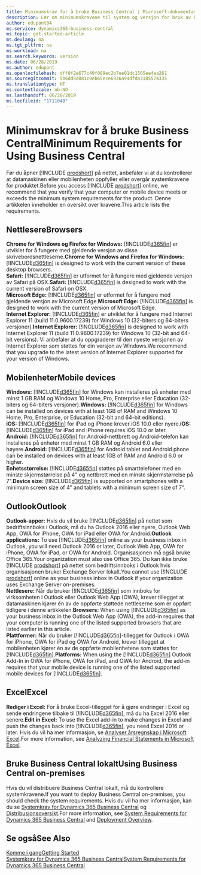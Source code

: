 ```yaml
---
title: Minimumskrav for å bruke Business Central | Microsoft-dokumentasjon
description: Lær om minimumskravene til system og versjon for bruk av Business Central på nettet.
author: edupont04
ms.service: dynamics365-business-central
ms.topic: get-started-article
ms.devlang: na
ms.tgt_pltfrm: na
ms.workload: na
ms.search.keywords: version
ms.date: 06/28/2019
ms.author: edupont
ms.openlocfilehash: dff8f2e677c49f089ec2b7ee01dc1565ee4aa261
ms.sourcegitcommit: 5b6dd8d881c0eb65ece6936a94dfda3185574335
ms.translationtype: HT
ms.contentlocale: nb-NO
ms.lasthandoff: 06/28/2019
ms.locfileid: "1711040"
---
```

# <a name="minimum-requirements-for-using-business-central"></a><span data-ttu-id="70074-103">Minimumskrav for å bruke Business Central</span><span class="sxs-lookup"><span data-stu-id="70074-103">Minimum Requirements for Using Business Central</span></span>
<span data-ttu-id="70074-104">Før du åpner [!INCLUDE [prodshort](includes/prodshort.md)] på nettet, anbefaler vi at du kontrollerer at datamaskinen eller mobilenheten oppfyller eller overgår systemkravene for produktet.</span><span class="sxs-lookup"><span data-stu-id="70074-104">Before you access [!INCLUDE [prodshort](includes/prodshort.md)] online, we recommend that you verify that your computer or mobile device meets or exceeds the minimum system requirements for the product.</span></span> <span data-ttu-id="70074-105">Denne artikkelen inneholder en oversikt over kravene.</span><span class="sxs-lookup"><span data-stu-id="70074-105">This article lists the requirements.</span></span>  

## <a name="browsers"></a><span data-ttu-id="70074-106">Nettlesere</span><span class="sxs-lookup"><span data-stu-id="70074-106">Browsers</span></span>
<span data-ttu-id="70074-107">**Chrome for Windows og Firefox for Windows:** [!INCLUDE[d365fin](includes/d365fin_md.md)] er utviklet for å fungere med gjeldende versjon av disse skrivebordsnettleserne.</span><span class="sxs-lookup"><span data-stu-id="70074-107">**Chrome for Windows and Firefox for Windows:** [!INCLUDE[d365fin](includes/d365fin_md.md)] is designed to work with the current version of these desktop browsers.</span></span>  
<span data-ttu-id="70074-108">**Safari:** [!INCLUDE[d365fin](includes/d365fin_md.md)] er utformet for å fungere med gjeldende versjon av Safari på OSX.</span><span class="sxs-lookup"><span data-stu-id="70074-108">**Safari:** [!INCLUDE[d365fin](includes/d365fin_md.md)] is designed to work with the current version of Safari on OSX.</span></span>  
<span data-ttu-id="70074-109">**Microsoft Edge:** [!INCLUDE[d365fin](includes/d365fin_md.md)] er utformet for å fungere med gjeldende versjon av Microsoft Edge.</span><span class="sxs-lookup"><span data-stu-id="70074-109">**Microsoft Edge:** [!INCLUDE[d365fin](includes/d365fin_md.md)] is designed to work with the current version of Microsoft Edge.</span></span>  
<span data-ttu-id="70074-110">**Internet Explorer:** [!INCLUDE[d365fin](includes/d365fin_md.md)] er utviklet for å fungere med Internet Explorer 11 (build 11.0.9600.17239) for Windows 10 (32-biters og 64-biters versjoner).</span><span class="sxs-lookup"><span data-stu-id="70074-110">**Internet Explorer:** [!INCLUDE[d365fin](includes/d365fin_md.md)] is designed to work with Internet Explorer 11 (build 11.0.9600.17239) for Windows 10 (32-bit and 64-bit versions).</span></span> <span data-ttu-id="70074-111">Vi anbefaler at du oppgraderer til den nyeste versjonen av Internet Explorer som støttes for din versjon av Windows.</span><span class="sxs-lookup"><span data-stu-id="70074-111">We recommend that you upgrade to the latest version of Internet Explorer supported for your version of Windows.</span></span>  

## <a name="mobile-devices"></a><span data-ttu-id="70074-112">Mobilenheter</span><span class="sxs-lookup"><span data-stu-id="70074-112">Mobile devices</span></span>
<span data-ttu-id="70074-113">**Windows:** [!INCLUDE[d365fin](includes/d365fin_md.md)] for Windows kan installeres på enheter med minst 1 GB RAM og Windows 10 Home, Pro, Enterprise eller Education (32-biters og 64-biters versjoner).</span><span class="sxs-lookup"><span data-stu-id="70074-113">**Windows:** [!INCLUDE[d365fin](includes/d365fin_md.md)] for Windows can be installed on devices with at least 1GB of RAM and Windows 10 Home, Pro, Enterprise, or Education (32-bit and 64-bit editions).</span></span>  
<span data-ttu-id="70074-114">**iOS:** [!INCLUDE[d365fin](includes/d365fin_md.md)] for iPad og iPhone krever iOS 10.0 eller nyere.</span><span class="sxs-lookup"><span data-stu-id="70074-114">**iOS:** [!INCLUDE[d365fin](includes/d365fin_md.md)] for iPad and iPhone requires iOS 10.0 or later.</span></span>  
<span data-ttu-id="70074-115">**Android:** [!INCLUDE[d365fin](includes/d365fin_md.md)] for Android-nettbrett og Android-telefon kan installeres på enheter med minst 1 GB RAM og Android 6.0 eller høyere.</span><span class="sxs-lookup"><span data-stu-id="70074-115">**Android:** [!INCLUDE[d365fin](includes/d365fin_md.md)] for Android tablet and Android phone can be installed on devices with at least 1GB of RAM and Android 6.0 or higher.</span></span>  
<span data-ttu-id="70074-116">**Enhetsstørrelse:** [!INCLUDE[d365fin](includes/d365fin_md.md)] støttes på smarttelefoner med en minste skjermstørrelse på 4" og nettbrett med en minste skjermstørrelse på 7".</span><span class="sxs-lookup"><span data-stu-id="70074-116">**Device size:** [!INCLUDE[d365fin](includes/d365fin_md.md)] is supported on smartphones with a minimum screen size of 4” and tablets with a minimum screen size of 7”.</span></span>  

## <a name="outlook"></a><span data-ttu-id="70074-117">Outlook</span><span class="sxs-lookup"><span data-stu-id="70074-117">Outlook</span></span>
<span data-ttu-id="70074-118">**Outlook-apper:** Hvis du vil bruke [!INCLUDE[d365fin](includes/d365fin_md.md)] på nettet som bedriftsinnboks i Outlook, må du ha Outlook 2016 eller nyere, Outlook Web App, OWA for iPhone, OWA for iPad eller OWA for Android.</span><span class="sxs-lookup"><span data-stu-id="70074-118">**Outlook applications:** To use [!INCLUDE[d365fin](includes/d365fin_md.md)] online as your business inbox in Outlook, you will need Outlook 2016 or later, Outlook Web App, OWA for iPhone, OWA for iPad, or OWA for Android.</span></span> <span data-ttu-id="70074-119">Organisasjonen må også bruke Office 365.</span><span class="sxs-lookup"><span data-stu-id="70074-119">Your organization must also use Office 365.</span></span> <span data-ttu-id="70074-120">Du kan ikke bruke [!INCLUDE [prodshort](includes/prodshort.md)] på nettet som bedriftsinnboks i Outlook hvis organisasjonen bruker Exchange Server lokalt.</span><span class="sxs-lookup"><span data-stu-id="70074-120">You cannot use [!INCLUDE [prodshort](includes/prodshort.md)] online as your business inbox in Outlook if your organization uses Exchange Server on-premises.</span></span>  
<span data-ttu-id="70074-121">**Nettlesere:** Når du bruker [!INCLUDE[d365fin](includes/d365fin_md.md)] som innboks for virksomheten i Outlook eller Outlook Web App (OWA), krever tillegget at datamaskinen kjører én av de oppførte støttede nettleserne som er oppført tidligere i denne artikkelen.</span><span class="sxs-lookup"><span data-stu-id="70074-121">**Browsers:** When using [!INCLUDE[d365fin](includes/d365fin_md.md)] as your business inbox in the Outlook Web App (OWA), the add-in requires that your computer is running one of the listed supported browsers that are listed earlier in this article.</span></span>  
<span data-ttu-id="70074-122">**Plattformer:** Når du bruker [!INCLUDE[d365fin](includes/d365fin_md.md)]-tillegget for Outlook i OWA for iPhone, OWA for iPad og OWA for Android, krever tillegget at mobilenheten kjører én av de oppførte mobilenhetene som støttes for [!INCLUDE[d365fin](includes/d365fin_md.md)].</span><span class="sxs-lookup"><span data-stu-id="70074-122">**Platforms:** When using the [!INCLUDE[d365fin](includes/d365fin_md.md)] Outlook Add-In in OWA for iPhone, OWA for iPad, and OWA for Android, the add-in requires that your mobile device is running one of the listed supported mobile devices for [!INCLUDE[d365fin](includes/d365fin_md.md)].</span></span>  

## <a name="excel"></a><span data-ttu-id="70074-123">Excel</span><span class="sxs-lookup"><span data-stu-id="70074-123">Excel</span></span>
<span data-ttu-id="70074-124">**Rediger i Excel:** For å bruke Excel-tillegget for å gjøre endringer i Excel og sende endringene tilbake til [!INCLUDE[d365fin](includes/d365fin_md.md)], må du ha Excel 2016 eller senere.</span><span class="sxs-lookup"><span data-stu-id="70074-124">**Edit in Excel:** To use the Excel add-in to make changes in Excel and push the changes back into [!INCLUDE[d365fin](includes/d365fin_md.md)], you need Excel 2016 or later.</span></span> <span data-ttu-id="70074-125">Hvis du vil ha mer informasjon, se [Analyser årsregnskap i Microsoft Excel](finance-analyze-excel.md).</span><span class="sxs-lookup"><span data-stu-id="70074-125">For more information, see [Analyzing Financial Statements in Microsoft Excel](finance-analyze-excel.md).</span></span>  

## <a name="using-business-central-on-premises"></a><span data-ttu-id="70074-126">Bruke Business Central lokalt</span><span class="sxs-lookup"><span data-stu-id="70074-126">Using Business Central on-premises</span></span>

<span data-ttu-id="70074-127">Hvis du vil distribuere Business Central lokalt, må du kontrollere systemkravene.</span><span class="sxs-lookup"><span data-stu-id="70074-127">If you want to deploy Business Central on-premises, you should check the system requirements.</span></span> <span data-ttu-id="70074-128">Hvis du vil ha mer informasjon, kan du se [Systemkrav for Dynamics 365 Business Central](/dynamics365/business-central/dev-itpro/deployment/system-requirement-business-central) og [Distribusjonsoversikt](/dynamics365/business-central/dev-itpro/deployment/deployment).</span><span class="sxs-lookup"><span data-stu-id="70074-128">For more information, see [System Requirements for Dynamics 365 Business Central](/dynamics365/business-central/dev-itpro/deployment/system-requirement-business-central) and [Deployment Overview](/dynamics365/business-central/dev-itpro/deployment/deployment).</span></span>  

## <a name="see-also"></a><span data-ttu-id="70074-129">Se også</span><span class="sxs-lookup"><span data-stu-id="70074-129">See Also</span></span>
[<span data-ttu-id="70074-130">Komme i gang</span><span class="sxs-lookup"><span data-stu-id="70074-130">Getting Started</span></span>](product-get-started.md)  
[<span data-ttu-id="70074-131">Systemkrav for Dynamics 365 Business Central</span><span class="sxs-lookup"><span data-stu-id="70074-131">System Requirements for Dynamics 365 Business Central</span></span>](/dynamics365/business-central/dev-itpro/deployment/system-requirement-business-central)  
